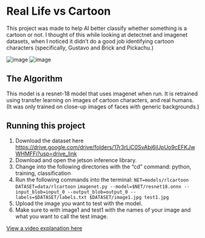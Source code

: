 # Real Life vs Cartoon

 This project was made to help AI better classify whether something is a cartoon or not. I thought of this while looking at detectnet and imagenet datasets, when I noticed it didn’t do a good job identifying cartoon characters (specifically, Gustavo and Brick and Pickachu.) 

![image](https://drive.google.com/uc?export=view&id=1paQu9f7k0uln1RfIcuDAe9eC_Da-dwGK)
![image](https://drive.google.com/uc?export=view&id=18lbPdOKdZAYvj6KySvk2IYN28EBL12Rh)

## The Algorithm

This model is a resnet-18 model that uses imagenet when run. It is retrained using transfer learning on images of cartoon characters, and real humans. (It was only trained on close-up images of faces with generic backgrounds.)

## Running this project

1. Download the dataset here https://drive.google.com/drive/folders/17r3rLjC0SvAbj6iUpUo9cEFKJwWHMFFi?usp=drive_link
2. Download and open the jetson inference library.
3. Change into the following directories with the “cd” command: python, training, classification
4. Run the following commands into the terminal:
```NET=models/rlcartoon```
```DATASET=data/rlcartoon```
```imagenet.py --model=$NET/resnet18.onnx --input_blob=input_0 --output_blob=output_0 --labels=$DATASET/labels.txt $DATASET/image1.jpg test1.jpg```
7. Upload the image you want to test with the model.
8. Make sure to with image1 and test1 with the names of your image and what you want to call the test image.

[View a video explanation here](https://drive.google.com/file/d/11l75p_lu8O49ZtqQ5aIrtdRUZ5JqRTmH/view?usp=sharing)

